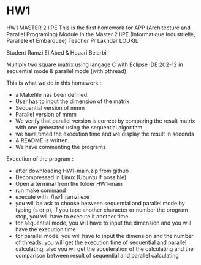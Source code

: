 # HW1
HW1 MASTER 2 IIPE
This is the first homework for APP (Architecture and Parallel Programing) Module In the Master 2 IIPE (Informatique Industrielle, Parallèle et Embarquée)
Teacher Pr Lakhdar LOUKIL

Student Ramzi El Abed & Houari Belarbi

Multiply two square matrix using langage C with Eclipse IDE 202-12 in sequential mode & parallel mode (with pthread)


This is what we do in this homework :

- a Makefile has been defined.
- User has to input the dimension of the matrix
- Sequential version of mmm
- Parallel version of mmm
- We verify that parallel version is correct by comparing the result matrix with
one generated using the sequential algorithm.
- we have timed the execution time and we display the result in seconds
- A README is written.
- We have commenting the programs

Execution of the program :
- after downloading HW1-main.zip from github
- Decompressed in Linux (Ubuntu if possible)
- Open a terminal from the folder HW1-main
- run make command
- execute with ./hw1_ramzi.exe
- you will be ask to choose between sequential and parallel mode by typing (s or p), if you tape another character or number the program stop, you will have to execute it another time
- for sequential mode, you will have to input the dimension and you will have the execution time
- for parallel mode, you will have to input the dimension and the number of threads, you will get the execution time of sequential and parallel calculating, also you wil get the acceleration of the calculating and the comparison between result of sequential and parallel calculating
